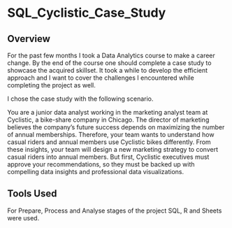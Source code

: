 # SQL_Cyclistic_Case_Study
## Overview
For the past few months I took a Data Analytics course to make a career change. By the end of the course one should complete a case study to showcase the acquired skillset.
It took a while to develop the efficient approach and I want to cover the challenges I encountered while completing the project as well.

I chose the case study with the following scenario. 

You are a junior data analyst working in the marketing analyst team at Cyclistic, a bike-share company in Chicago. The director
of marketing believes the company’s future success depends on maximizing the number of annual memberships. Therefore,
your team wants to understand how casual riders and annual members use Cyclistic bikes differently. From these insights,
your team will design a new marketing strategy to convert casual riders into annual members. But first, Cyclistic executives
must approve your recommendations, so they must be backed up with compelling data insights and professional data
visualizations.
## Tools Used
For Prepare, Process and Analyse stages of the project SQL, R and Sheets were used. 

